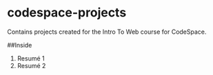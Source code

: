 # codespace-projects

Contains projects created for the Intro To Web course for CodeSpace.

##Inside

1. Resumé 1
2. Resumé 2
